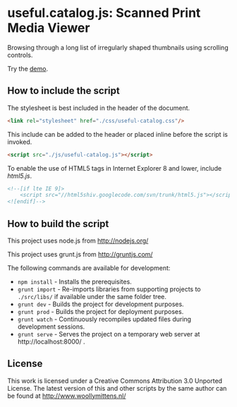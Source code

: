# useful.catalog.js: Scanned Print Media Viewer

Browsing through a long list of irregularly shaped thumbnails using scrolling controls.

Try the <a href="http://www.woollymittens.nl/useful/default.php?url=useful-catalog">demo</a>.

## How to include the script

The stylesheet is best included in the header of the document.

```html
<link rel="stylesheet" href="./css/useful-catalog.css"/>
```

This include can be added to the header or placed inline before the script is invoked.

```html
<script src="./js/useful-catalog.js"></script>
```

To enable the use of HTML5 tags in Internet Explorer 8 and lower, include *html5.js*.

```html
<!--[if lte IE 9]>
	<script src="//html5shiv.googlecode.com/svn/trunk/html5.js"></script>
<![endif]-->
```

## How to build the script

This project uses node.js from http://nodejs.org/

This project uses grunt.js from http://gruntjs.com/

The following commands are available for development:
+ `npm install` - Installs the prerequisites.
+ `grunt import` - Re-imports libraries from supporting projects to `./src/libs/` if available under the same folder tree.
+ `grunt dev` - Builds the project for development purposes.
+ `grunt prod` - Builds the project for deployment purposes.
+ `grunt watch` - Continuously recompiles updated files during development sessions.
+ `grunt serve` - Serves the project on a temporary web server at http://localhost:8000/ .

## License

This work is licensed under a Creative Commons Attribution 3.0 Unported License. The latest version of this and other scripts by the same author can be found at http://www.woollymittens.nl/
